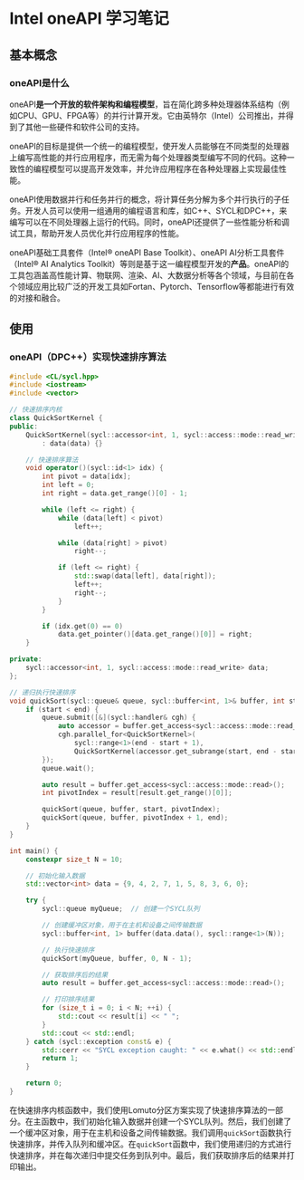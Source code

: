 # Intel oneAPI 学习笔记

## 基本概念

### oneAPI是什么

oneAPI**是一个开放的软件架构和编程模型**，旨在简化跨多种处理器体系结构（例如CPU、GPU、FPGA等）的并行计算开发。它由英特尔（Intel）公司推出，并得到了其他一些硬件和软件公司的支持。

oneAPI的目标是提供一个统一的编程模型，使开发人员能够在不同类型的处理器上编写高性能的并行应用程序，而无需为每个处理器类型编写不同的代码。这种一致性的编程模型可以提高开发效率，并允许应用程序在各种处理器上实现最佳性能。

oneAPI使用数据并行和任务并行的概念，将计算任务分解为多个并行执行的子任务。开发人员可以使用一组通用的编程语言和库，如C++、SYCL和DPC++，来编写可以在不同处理器上运行的代码。同时，oneAPI还提供了一些性能分析和调试工具，帮助开发人员优化并行应用程序的性能。

oneAPI基础工具套件（Intel® oneAPI Base Toolkit）、oneAPI AI分析工具套件（Intel® AI Analytics Toolkit）等则是基于这一编程模型开发的**产品**。oneAPI的工具包涵盖高性能计算、物联网、渲染、AI、大数据分析等各个领域，与目前在各个领域应用比较广泛的开发工具如Fortan、Pytorch、Tensorflow等都能进行有效的对接和融合。

## 使用

### oneAPI（DPC++）实现快速排序算法

```c++
#include <CL/sycl.hpp>
#include <iostream>
#include <vector>

// 快速排序内核
class QuickSortKernel {
public:
    QuickSortKernel(sycl::accessor<int, 1, sycl::access::mode::read_write> data)
        : data(data) {}

    // 快速排序算法
    void operator()(sycl::id<1> idx) {
        int pivot = data[idx];
        int left = 0;
        int right = data.get_range()[0] - 1;

        while (left <= right) {
            while (data[left] < pivot)
                left++;

            while (data[right] > pivot)
                right--;

            if (left <= right) {
                std::swap(data[left], data[right]);
                left++;
                right--;
            }
        }

        if (idx.get(0) == 0)
            data.get_pointer()[data.get_range()[0]] = right;
    }

private:
    sycl::accessor<int, 1, sycl::access::mode::read_write> data;
};

// 递归执行快速排序
void quickSort(sycl::queue& queue, sycl::buffer<int, 1>& buffer, int start, int end) {
    if (start < end) {
        queue.submit([&](sycl::handler& cgh) {
            auto accessor = buffer.get_access<sycl::access::mode::read_write>(cgh);
            cgh.parallel_for<QuickSortKernel>(
                sycl::range<1>(end - start + 1),
                QuickSortKernel(accessor.get_subrange(start, end - start + 1)));
        });
        queue.wait();

        auto result = buffer.get_access<sycl::access::mode::read>();
        int pivotIndex = result[result.get_range()[0]];

        quickSort(queue, buffer, start, pivotIndex);
        quickSort(queue, buffer, pivotIndex + 1, end);
    }
}

int main() {
    constexpr size_t N = 10;

    // 初始化输入数据
    std::vector<int> data = {9, 4, 2, 7, 1, 5, 8, 3, 6, 0};

    try {
        sycl::queue myQueue;  // 创建一个SYCL队列

        // 创建缓冲区对象，用于在主机和设备之间传输数据
        sycl::buffer<int, 1> buffer(data.data(), sycl::range<1>(N));

        // 执行快速排序
        quickSort(myQueue, buffer, 0, N - 1);

        // 获取排序后的结果
        auto result = buffer.get_access<sycl::access::mode::read>();

        // 打印排序结果
        for (size_t i = 0; i < N; ++i) {
            std::cout << result[i] << " ";
        }
        std::cout << std::endl;
    } catch (sycl::exception const& e) {
        std::cerr << "SYCL exception caught: " << e.what() << std::endl;
        return 1;
    }

    return 0;
}

```

在快速排序内核函数中，我们使用Lomuto分区方案实现了快速排序算法的一部分。在主函数中，我们初始化输入数据并创建一个SYCL队列。然后，我们创建了一个缓冲区对象，用于在主机和设备之间传输数据。我们调用`quickSort`函数执行快速排序，并传入队列和缓冲区。在`quickSort`函数中，我们使用递归的方式进行快速排序，并在每次递归中提交任务到队列中。最后，我们获取排序后的结果并打印输出。